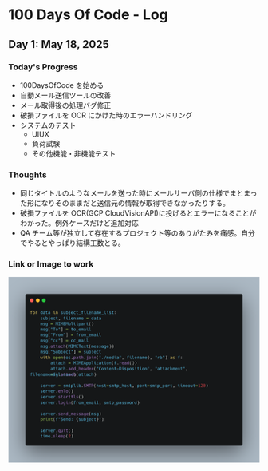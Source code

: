 # 100 Days Of Code - Log

## Day 1: May 18, 2025

### Today's Progress

- 100DaysOfCode を始める
- 自動メール送信ツールの改善
- メール取得後の処理バグ修正
- 破損ファイルを OCR にかけた時のエラーハンドリング
- システムのテスト
  - UIUX
  - 負荷試験
  - その他機能・非機能テスト

### Thoughts

- 同じタイトルのようなメールを送った時にメールサーバ側の仕様でまとまった形になりそのままだと送信元の情報が取得できなかったりする。
- 破損ファイルを OCR(GCP CloudVisionAPI)に投げるとエラーになることがわかった。例外ケースだけど追加対応
- QA チーム等が独立して存在するプロジェクト等のありがたみを痛感。自分でやるとやっぱり結構工数とる。

### Link or Image to work

![mail_sender](./resources/image.png "mail_sender")
